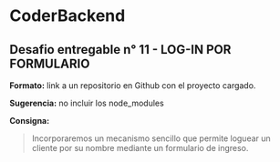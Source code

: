 CoderBackend
============================

## Desafio entregable n° 11 - LOG-IN POR FORMULARIO

**Formato:** link a un repositorio en Github con el proyecto cargado.

**Sugerencia:** no incluir los node_modules

**Consigna:**
>Incorporaremos un mecanismo sencillo que permite loguear un cliente por su nombre mediante un formulario de ingreso.
